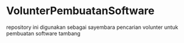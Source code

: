 # VolunterPembuatanSoftware
repository ini digunakan sebagai sayembara pencarian volunter untuk pembuatan software tambang
